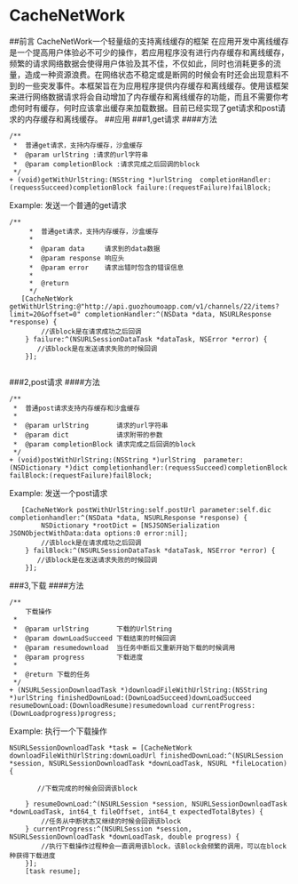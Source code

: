 # CacheNetWork
##前言
CacheNetWork一个轻量级的支持离线缓存的框架
在应用开发中离线缓存是一个提高用户体验必不可少的操作，若应用程序没有进行内存缓存和离线缓存，频繁的请求网络数据会使得用户体验及其不佳，不仅如此，同时也消耗更多的流量，造成一种资源浪费。在网络状态不稳定或是断网的时候会有时还会出现意料不到的一些突发事件。本框架旨在为应用程序提供内存缓存和离线缓存。使用该框架来进行网络数据请求将会自动增加了内存缓存和离线缓存的功能，而且不需要你考虑何时有缓存，何时应该拿出缓存来加载数据。目前已经实现了get请求和post请求的内存缓存和离线缓存。
##应用
###1,get请求
####方法
```
/**
 *  普通get请求，支持内存缓存，沙盒缓存
 *  @param urlString :请求的url字符串
 *  @param completionBlock :请求完成之后回调的block
 */
+ (void)getWithUrlString:(NSString *)urlString  completionHandler:(requessSucceed)completionBlock failure:(requestFailure)failBlock;
```
Example:
发送一个普通的get请求
```
/**
     *  普通get请求，支持内存缓存，沙盒缓存
     *
     *  @param data     请求到的data数据
     *  @param response 响应头
     *  @param error    请求出错时包含的错误信息
     *
     *  @return 
     */
   [CacheNetWork getWithUrlString:@"http://api.guozhoumoapp.com/v1/channels/22/items?limit=20&offset=0" completionHandler:^(NSData *data, NSURLResponse *response) {
        //该block是在请求成功之后回调
    } failure:^(NSURLSessionDataTask *dataTask, NSError *error) {
       //该block是在发送请求失败的时候回调
    }];


```
###2,post请求
####方法
```
/**
 *  普通post请求支持内存缓存和沙盒缓存
 *
 *  @param urlString       请求的url字符串
 *  @param dict            请求附带的参数
 *  @param completionBlock 请求完成之后回调的block
 */
+ (void)postWithUrlString:(NSString *)urlString  parameter:(NSDictionary *)dict completionhandler:(requessSucceed)completionBlock failBlock:(requestFailure)failBlock;
```
Example:
发送一个post请求
```
   [CacheNetWork postWithUrlString:self.postUrl parameter:self.dic completionhandler:^(NSData *data, NSURLResponse *response) {
        NSDictionary *rootDict = [NSJSONSerialization JSONObjectWithData:data options:0 error:nil];
        //该block是在请求成功之后回调
    } failBlock:^(NSURLSessionDataTask *dataTask, NSError *error) {
       //该block是在发送请求失败的时候回调
    }];

```
###3,下载
####方法
```
/**
    下载操作
 *
 *  @param urlString       下载的UrlString
 *  @param downLoadSucceed 下载结束的时候回调
 *  @param resumedownload  当任务中断后又重新开始下载的时候调用
 *  @param progress        下载进度
 *
 *  @return 下载的任务
 */
+ (NSURLSessionDownloadTask *)downloadFileWithUrlString:(NSString *)urlString finishedDownLoad:(DownLoadSucceed)downLoadSucceed resumeDownLoad:(DownloadResume)resumedownload currentProgress:(DownLoadprogress)progress;
```
Example:
执行一个下载操作
```
NSURLSessionDownloadTask *task = [CacheNetWork downloadFileWithUrlString:downLoadUrl finishedDownLoad:^(NSURLSession *session, NSURLSessionDownloadTask *downLoadTask, NSURL *fileLocation) {
        
       //下载完成的时候会回调该block
    
    } resumeDownLoad:^(NSURLSession *session, NSURLSessionDownloadTask *downLoadTask, int64_t fileOffset, int64_t expectedTotalBytes) {
        //任务从中断状态又继续的时候会回调该block
    } currentProgress:^(NSURLSession *session, NSURLSessionDownloadTask *downLoadTask, double progress) {
        //执行下载操作过程种会一直调用该block，该Block会频繁的调用，可以在block种获得下载进度
    }];
    [task resume];

```
